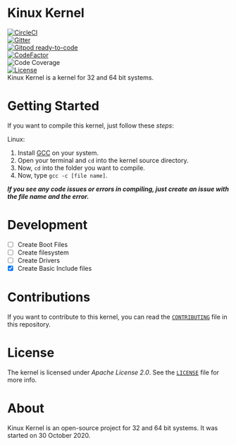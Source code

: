 # Kinux Kernel
[![CircleCI](https://circleci.com/gh/kushagra765/Kinux-Kernel.svg?style=svg)](https://circleci.com/gh/kushagra765/Kinux-Kernel)
<br/>
[![Gitter](https://badges.gitter.im/Kinux-Kernel/community.svg)](https://gitter.im/Kinux-Kernel/community?utm_source=badge&utm_medium=badge&utm_campaign=pr-badge)
<br/>
[![Gitpod ready-to-code](https://img.shields.io/badge/Gitpod-ready--to--code-blue?logo=gitpod&style=flat-square)](https://gitpod.io/#https://github.com/kushagra765/Kinux-Kernel)
<br/>
[![CodeFactor](https://www.codefactor.io/repository/github/kushagra765/kinux-kernel/badge)](https://www.codefactor.io/repository/github/kushagra765/kinux-kernel)
<br/>
![Code Coverage](https://img.shields.io/badge/coverage-100%25-brightgreen?style=flat-square)
<br/>
[![License](https://img.shields.io/badge/license-Apache%202.0-blue?style=flat-square)](https://www.github.com/kushagra765/Kinux-Kernel/blob/main/LICENSE)
<br/>
Kinux Kernel is a kernel for 32 and 64 bit systems.

# Getting Started
If you want to compile this kernel, just follow these _steps_:

Linux:
1. Install [GCC](https://gnu.org/software/gcc/) on your system.
2. Open your terminal and ```cd``` into the kernel source directory.
3. Now, ```cd``` into the folder you want to compile.
4. Now, type ```gcc -c [file name]```.

***If you see any code issues or errors in compiling, just create an issue with the file name and the error.***

# Development
- [ ] Create Boot Files
- [ ] Create filesystem
- [ ] Create Drivers
- [x] Create Basic Include files

# Contributions
If you want to contribute to this kernel, you can read the [```CONTRIBUTING```](https://github.com/kushagra765/Kinux-Kernel/blob/main/CONTRIBUTING.md) file in this repository.

# License
The kernel is licensed under _Apache License 2.0_. See the [```LICENSE```](https://github.com/kushagra765/Kinux-Kernel/blob/main/LICENSE) file for more info.

# About
Kinux Kernel is an open-source project for 32 and 64 bit systems. It was started on 30 October 2020.
